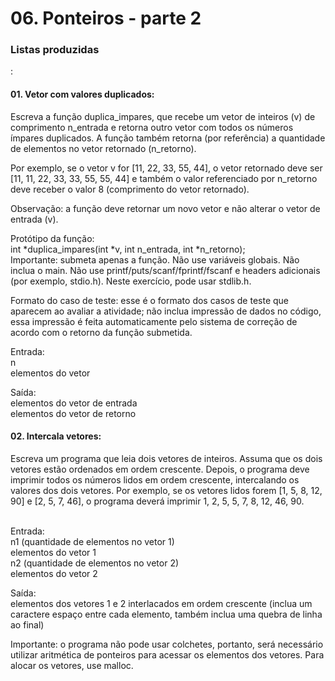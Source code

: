 <h1>06. Ponteiros - parte 2</h1>
<h3>Listas produzidas</h3>:

<h4>01. Vetor com valores duplicados:</h4>
Escreva a função duplica_impares, que recebe um vetor de inteiros (v) de comprimento n_entrada e retorna outro vetor com todos os números ímpares duplicados. A função também retorna (por referência) a quantidade de elementos no vetor retornado (n_retorno).
<p>
Por exemplo, se o vetor v for [11, 22, 33, 55, 44], o vetor retornado deve ser [11, 11, 22, 33, 33, 55, 55, 44] e também o valor referenciado por n_retorno deve receber o valor 8 (comprimento do vetor retornado).
<p>
Observação: a função deve retornar um novo vetor e não alterar o vetor de entrada (v).
<p>
Protótipo da função:<br>
int *duplica_impares(int *v, int n_entrada, int *n_retorno);<br>
Importante: submeta apenas a função. Não use variáveis globais. Não inclua o main. Não use printf/puts/scanf/fprintf/fscanf e headers adicionais (por exemplo, stdio.h). Neste exercício, pode usar stdlib.h.
<p>
Formato do caso de teste: esse é o formato dos casos de teste que aparecem ao avaliar a atividade; não inclua impressão de dados no código, essa impressão é feita automaticamente pelo sistema de correção de acordo com o retorno da função submetida.
<p>
Entrada:<br>
n<br>
elementos do vetor
<p>
Saída:<br>
elementos do vetor de entrada<br>
elementos do vetor de retorno

  
<h4>02. Intercala vetores:</h4>  
Escreva um programa que leia dois vetores de inteiros. Assuma que os dois vetores estão ordenados em ordem crescente. Depois, o programa deve imprimir todos os números lidos em ordem crescente, intercalando os valores dos dois vetores. Por exemplo, se os vetores lidos forem [1, 5, 8, 12, 90] e [2, 5, 7, 46], o programa deverá imprimir 1, 2, 5, 5, 7, 8, 12, 46, 90.
<p><br>
Entrada:<br>
n1 (quantidade de elementos no vetor 1)<br>
elementos do vetor 1<br>
n2 (quantidade de elementos no vetor 2)<br>
elementos do vetor 2
<p>
Saída:<br>
elementos dos vetores 1 e 2 interlacados em ordem crescente (inclua um caractere espaço entre cada elemento, também inclua uma quebra de linha ao final)
<p>
Importante: o programa não pode usar colchetes, portanto, será necessário utilizar aritmética de ponteiros para acessar os elementos dos vetores. Para alocar os vetores, use malloc.
  
  
